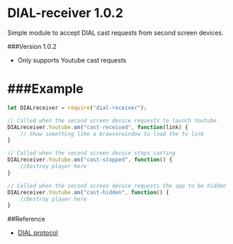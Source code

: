 # DIAL-receiver 1.0.2
Simple module to accept DIAL cast requests from second screen devices.

###Version 1.0.2
- Only supports Youtube cast requests


###Example
===
```javascript
let DIALreceiver = require("dial-receiver");

// Called when the second screen device requests to launch Youtube
DIALreceiver.Youtube.on("cast-received", function(link) {
    // Show something like a browserwindow to load the tv link
}

// Called when the second screen device stops casting
DIALreceiver.Youtube.on("cast-stopped", function() {
    //Destroy player here
}

// Called when the second screen device requests the app to be hidden
DIALreceiver.Youtube.on("cast-hidden", function() {
    //Destroy player here
}

```
##Reference
- [DIAL protocol](http://www.dial-multiscreen.org/dial-protocol-specification)
